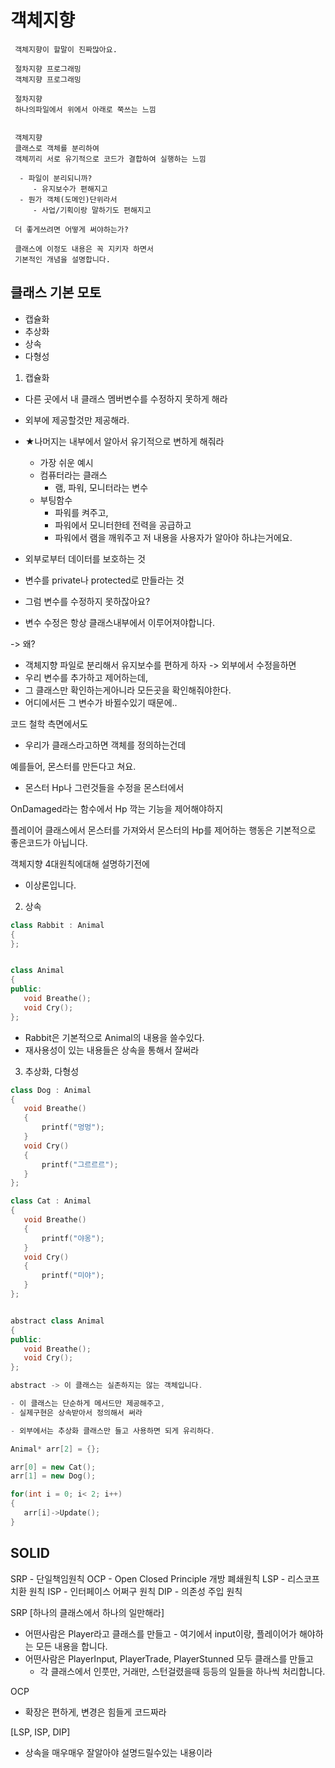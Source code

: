 ﻿# 객체지향
 
	 객체지향이 할말이 진짜많아요.

	 절차지향 프로그래밍
	 객체지향 프로그래밍

	 절차지향
	 하나의파일에서 위에서 아래로 쭉쓰는 느낌
	 

	 객체지향
	 클래스로 객체를 분리하여
	 객체끼리 서로 유기적으로 코드가 결합하여 실행하는 느낌

	  - 파일이 분리되니까?
	     - 유지보수가 편해지고
	  - 뭔가 객체(도메인)단위라서 
	     - 사업/기획이랑 말하기도 편해지고

	 더 좋게쓰려면 어떻게 써야하는가?

	 클래스에 이정도 내용은 꼭 지키자 하면서
	 기본적인 개념을 설명합니다.
## 클래스 기본 모토

- 캡슐화
- 추상화
- 상속
- 다형성

1. 캡슐화
 - 다른 곳에서 내 클래스 멤버변수를 수정하지 못하게 해라
 - 외부에 제공할것만 제공해라.

 - ★나머지는 내부에서 알아서 유기적으로 변하게 해줘라
    - 가장 쉬운 예시
    - 컴퓨터라는 클래스
       - 램, 파워, 모니터라는 변수
    - 부팅함수
        - 파워를 켜주고,
        - 파워에서 모니터한테 전력을 공급하고
        - 파워에서 램을 깨워주고
     저 내용을 사용자가 알아야 하냐는거에요. 

    

 - 외부로부터 데이터를 보호하는 것
 - 변수를 private나 protected로 만들라는 것

 - 그럼 변수를 수정하지 못하잖아요?
 - 변수 수정은 항상 클래스내부에서 이루어져야합니다.

 -> 왜?

 - 객체지향 파일로 분리해서 유지보수를 편하게 하자
 -> 외부에서 수정을하면
  - 우리 변수를 추가하고 제어하는데, 
  - 그 클래스만 확인하는게아니라 모든곳을 확인해줘야한다.
  - 어디에서든 그 변수가 바뀔수있기 때문에..

  코드 철학 측면에서도
   - 우리가 클래스라고하면 객체를 정의하는건데

   예를들어, 몬스터를 만든다고 쳐요.

   - 몬스터 Hp나 그런것들을 수정을 몬스터에서 

   OnDamaged라는 함수에서 Hp 깍는 기능을 제어해야하지

   플레이어 클래스에서 몬스터를 가져와서 몬스터의 Hp를 제어하는 행동은 기본적으로 좋은코드가 아닙니다.



객체지향 4대원칙에대해 설명하기전에
 - 이상론입니다.

 2. 상속
 ``` cpp
class Rabbit : Animal
{
};


class Animal
{
public:
    void Breathe();
    void Cry();
};
```
 - Rabbit은 기본적으로 Animal의 내용을 쓸수있다.
 - 재사용성이 있는 내용들은 상속을 통해서 잘써라
 3. 추상화, 다형성
 ``` cpp
class Dog : Animal
{
    void Breathe()
    {
        printf("멍멍");
    }
    void Cry()
    {
        printf("그르르르");
    }
};

class Cat : Animal
{
    void Breathe()
    {
        printf("야옹");
    }
    void Cry()
    {
        printf("미야");
    }
};


abstract class Animal
{
public:
    void Breathe();
    void Cry();
};

abstract -> 이 클래스는 실존하지는 않는 객체입니다.

 - 이 클래스는 단순하게 메서드만 제공해주고,
 - 실제구현은 상속받아서 정의해서 써라

 - 외부에서는 추상화 클래스만 들고 사용하면 되게 유리하다.

 Animal* arr[2] = {};

 arr[0] = new Cat();
 arr[1] = new Dog();

 for(int i = 0; i< 2; i++)
 {
    arr[i]->Update();
 }
 ```
 ## SOLID
SRP - 단일책임원칙
OCP - Open Closed Principle 개방 폐쇄원칙
LSP - 리스코프 치환 원칙
ISP - 인터페이스 어쩌구 원칙
DIP - 의존성 주입 원칙


SRP 
 [하나의 클래스에서 하나의 일만해라]
   - 어떤사람은 Player라고 클래스를 만들고
    - 여기에서 input이랑, 플레이어가 해야하는 모든 내용을 합니다.
   - 어떤사람은 PlayerInput, PlayerTrade, PlayerStunned 모두 클래스를 만들고
     - 각 클래스에서 인풋만, 거래만, 스턴걸렸을때 등등의 일들을 하나씩 처리합니다.

OCP
 - 확장은 편하게, 변경은 힘들게 코드짜라


[LSP, ISP, DIP]
 - 상속을 매우매우 잘알아야 설명드릴수있는 내용이라